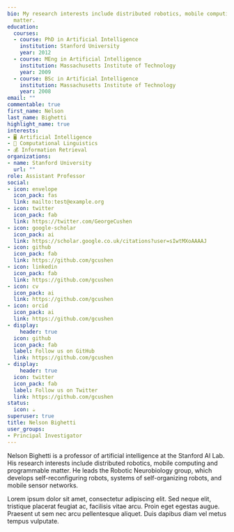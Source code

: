 ```yaml
---
bio: My research interests include distributed robotics, mobile computing and programmable
  matter.
education:
  courses:
  - course: PhD in Artificial Intelligence
    institution: Stanford University
    year: 2012
  - course: MEng in Artificial Intelligence
    institution: Massachusetts Institute of Technology
    year: 2009
  - course: BSc in Artificial Intelligence
    institution: Massachusetts Institute of Technology
    year: 2008
email: ""
commentable: true
first_name: Nelson
last_name: Bighetti
highlight_name: true
interests:
- 🖥️ Artificial Intelligence
- 📱 Computational Linguistics
- 💰 Information Retrieval
organizations:
- name: Stanford University
  url: ""
role: Assistant Professor
social:
- icon: envelope
  icon_pack: fas
  link: mailto:test@example.org
- icon: twitter
  icon_pack: fab
  link: https://twitter.com/GeorgeCushen
- icon: google-scholar
  icon_pack: ai
  link: https://scholar.google.co.uk/citations?user=sIwtMXoAAAAJ
- icon: github
  icon_pack: fab
  link: https://github.com/gcushen
- icon: linkedin
  icon_pack: fab
  link: https://github.com/gcushen
- icon: cv
  icon_pack: ai
  link: https://github.com/gcushen
- icon: orcid
  icon_pack: ai
  link: https://github.com/gcushen
- display:
    header: true
  icon: github
  icon_pack: fab
  label: Follow us on GitHub
  link: https://github.com/gcushen
- display:
    header: true
  icon: twitter
  icon_pack: fab
  label: Follow us on Twitter
  link: https://github.com/gcushen
status:
  icon: ☕️
superuser: true
title: Nelson Bighetti
user_groups:
- Principal Investigator
---
```


Nelson Bighetti is a professor of artificial intelligence at the Stanford AI Lab. His research interests include distributed robotics, mobile computing and programmable matter. He leads the Robotic Neurobiology group, which develops self-reconfiguring robots, systems of self-organizing robots, and mobile sensor networks.

Lorem ipsum dolor sit amet, consectetur adipiscing elit. Sed neque elit, tristique placerat feugiat ac, facilisis vitae arcu. Proin eget egestas augue. Praesent ut sem nec arcu pellentesque aliquet. Duis dapibus diam vel metus tempus vulputate.
